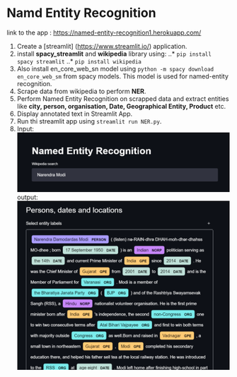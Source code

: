 # Namd Entity Recognition
link to the app : https://named-entity-recognition1.herokuapp.com/

1. Create a [streamlit] (https://www.streamlit.io/) application.
2. install **spacy_streamlit** and **wikipedia** library using: 
    ..* `pip install spacy streamlit`
    ..* `pip install wikipedia`
3. Also install en_core_web_sn model using `python -m spacy download en_core_web_sm` from spacy models. This model is used for named-entity recognition.
4. Scrape data from wikipedia to perform **NER**.
5. Perform Named Entity Recognition on scrapped data and extract entities like **city, person, organisation, Date, Geographical Entity, Product** etc.
6. Display annotated text in Streamlit App.
7. Run thi streamlit app using `streamlit run NER.py`.
8. Input:
![alt text](https://github.com/yuvrajthakare/NER/blob/main/image2.png "input")
output:
![alt text](https://github.com/yuvrajthakare/NER/blob/main/image1.png "output")
